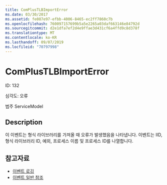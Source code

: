```yaml
---
title: ComPlusTLBImportError
ms.date: 03/30/2017
ms.assetid: fe087e97-efbb-4006-8465-ec2ff7860c7b
ms.openlocfilehash: 760097157699b5a5e2265a03daf663146e84792d
ms.sourcegitcommit: d2e1dfa7ef2d4e9ffae3d431cf6a4ffd9c8d378f
ms.translationtype: MT
ms.contentlocale: ko-KR
ms.lasthandoff: 09/07/2019
ms.locfileid: "70797998"
---
```

# <a name="complustlbimporterror"></a>ComPlusTLBImportError
ID: 132  
  
 심각도: 오류  
  
 범주 ServiceModel  
  
## <a name="description"></a>Description  
 이 이벤트는 형식 라이브러리를 가져올 때 오류가 발생했음을 나타냅니다. 이벤트는 IID, 형식 라이브러리 ID, 예외, 프로세스 이름 및 프로세스 ID를 나열합니다.  
  
## <a name="see-also"></a>참고자료

- [이벤트 로깅](index.md)
- [이벤트 일반 참조](events-general-reference.md)
